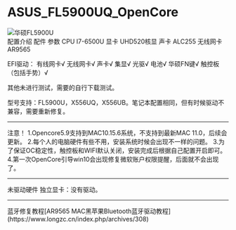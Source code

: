 # ASUS_FL5900UQ_OpenCore
![华硕FL5900U](https://2c.zol-img.com.cn/product/177_320x240/708/ceysO3b5ljId2.jpg)
<br>
配置介绍
配件	参数
CPU	I7-6500U
显卡	UHD520核显
声卡	ALC255
无线网卡	AR9565
 

EFI驱动： 有线网卡√ 无线网卡√ 声卡√ 集显√ 光驱√ 电池√ 华硕FN键√ 触控板（包括手势）√

其他未进行测试，需要的自行下载测试。

型号支持：FL5900U，X556UQ，X556UB。笔记本配置相同，但有时候驱动不兼容，需要重新修复。

<hr>
注意！
1.Opencore5.9支持到MAC10.15.6系统，不支持到最新MAC 11.0，后续会更新。
2.每个人的电脑硬件有些不用，安装系统时候会出现不一样的问题。
3.为了保证OC稳定性，触控板和WIFI默认关闭，安装完成后根据自己配置开启即可。
4.第一次OpenCore引导win10会出现修复微软账户权限提醒，后面就不会出现了。
<hr>
未驱动硬件
独立显卡：没有驱动。
<hr>
蓝牙修复教程[AR9565 MAC黑苹果Bluetooth蓝牙驱动教程](https://www.longzc.cn/index.php/archives/308)